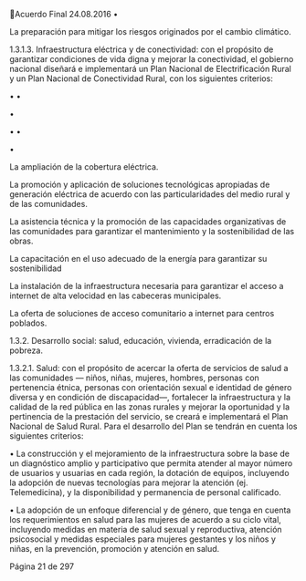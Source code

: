 Acuerdo Final 
24.08.2016 
•

 
La preparación para mitigar los riesgos originados por el cambio climático.  

1.3.1.3. Infraestructura eléctrica y de conectividad: con el propósito de garantizar condiciones 
de vida digna y mejorar la conectividad, el gobierno nacional diseñará e implementará 
un Plan Nacional de Electrificación Rural y un Plan Nacional de Conectividad Rural, con 
los siguientes criterios: 
 
•
•

•

•
•

•

La ampliación de la cobertura eléctrica. 
 
La  promoción  y  aplicación  de  soluciones  tecnológicas  apropiadas  de  generación 
eléctrica de acuerdo con las particularidades del medio rural y de las comunidades. 
 
La  asistencia  técnica  y  la  promoción  de  las  capacidades  organizativas  de  las 
comunidades para garantizar el mantenimiento y la sostenibilidad de las obras. 
 
La capacitación en el uso adecuado de la energía para garantizar su sostenibilidad  
 
La instalación de la infraestructura necesaria para garantizar el acceso a internet de 
alta velocidad en las cabeceras municipales. 
 
La oferta de soluciones de acceso comunitario a internet para centros poblados. 

1.3.2. Desarrollo social: salud, educación, vivienda, erradicación de la pobreza. 
 
1.3.2.1. Salud: con el propósito de acercar la oferta de servicios de salud a las comunidades —
niños,  niñas,  mujeres,  hombres,  personas  con  pertenencia  étnica,  personas  con 
orientación  sexual  e  identidad  de  género  diversa  y  en  condición  de  discapacidad—, 
fortalecer la infraestructura y la calidad de la red pública en las zonas rurales y mejorar 
la oportunidad y la pertinencia de la prestación del servicio, se creará e implementará 
el Plan Nacional de Salud Rural. Para el desarrollo del Plan se tendrán en cuenta los 
siguientes criterios: 
 
• La construcción y el mejoramiento de la infraestructura sobre la base de un diagnóstico 
amplio y participativo que permita atender al mayor número de usuarios y usuarias en 
cada  región,  la  dotación  de  equipos,  incluyendo  la  adopción  de  nuevas  tecnologías 
para  mejorar  la  atención  (ej.  Telemedicina),  y  la  disponibilidad  y  permanencia  de 
personal calificado.  
 
• La  adopción  de  un  enfoque  diferencial  y  de  género,  que  tenga  en  cuenta  los 
requerimientos  en  salud  para  las  mujeres  de  acuerdo  a  su  ciclo  vital,  incluyendo 
medidas  en  materia  de  salud  sexual  y  reproductiva,  atención  psicosocial  y  medidas 
especiales para mujeres gestantes y los niños y niñas, en la prevención, promoción y 
atención en salud.    
 

Página 21 de 297 
 

